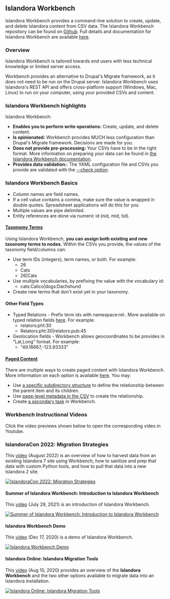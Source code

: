 ## Islandora Workbench

Islandora Workbench provides a command-line solution to create, update, and delete Islandora content from CSV data. The Islandora Workbench repository can be found on [Github](https://github.com/mjordan/islandora_workbench). Full details and documentation for Islandora Workbench are available [here](https://mjordan.github.io/islandora_workbench_docs/).


### Overview

Islandora Workbench is tailored towards end users with less technical knowledge or limited server access. 

Workbench provides an alternative to Drupal's Migrate framework, as it does not need to be run on the Drupal server. Islandora Workbench uses Islandora's REST API and offers cross-platform support (Windows, Mac, Linux) to run on your computer, using your provided CSVs and content.

### Islandora Workbench highlights

Islandora Workbench:

- **Enables you to perform write operations:** Create, update, and delete content.
- **Is opinionated:** Workbench provides MUCH less configuration than Drupal's Migrate framework. Decisions are made for you.
- **Does not provide pre-processing:** Your CSVs have to be in the right format. More information on preparing your data can be found in [the Islandora Workbench documentation](https://mjordan.github.io/islandora_workbench_docs/preparing_data/).
- **Provides data validation:**: The YAML configuration file and CSVs you provide are validated with the [--check option](https://mjordan.github.io/islandora_workbench_docs/check/). 

### Islandora Workbench Basics

- Column names are field names.
- If a cell value contains a comma, make sure the value is wrapped in double quotes. Spreadsheet applications will do this for you
- Multiple values are pipe delimited.
- Entity references are done via numeric id (nid, mid, tid).

#### [Taxonomy Terms](https://mjordan.github.io/islandora_workbench_docs/fields/#taxonomy-reference-fields)

Using Islandora Workbench, **you can assign both existing and new taxonomy terms to nodes.** Within the CSVs you provide, the values of the taxonomy field/columns can:

- Use term IDs (integers), term names, or both. For example:
    - 26
    - Cats
    - 26|Cats
-  Use multiple vocabularies, by prefixing the value with the vocabulary id:
    - cats:Calico|dogs:Dachshund
- Create new terms that don't exist yet in your taxonomy.

#### Other Field Types

- Typed Relations - Prefix term ids with namespace:rel:. More available on typed relation fields [here](https://mjordan.github.io/islandora_workbench_docs/fields/#typed-relation-fields). For example:
    - relators:pht:30
    - Relators:pht:30|relators:pub:45
-  Geolocation fields - Workbench allows geocoordinates to be provides in “Lat,Long” format. For example:
    - "49.16667,-123.93333"

#### [Paged Content](https://mjordan.github.io/islandora_workbench_docs/paged_and_compound/)

There are multiple ways to create paged content with Islandora Workbench. More information on each option is available [here](https://mjordan.github.io/islandora_workbench_docs/paged_and_compound/). You may:

- Use [a specific subdirectory structure](https://mjordan.github.io/islandora_workbench_docs/paged_and_compound/#using-subdirectories) to define the relationship between the parent item and its children.
- Use [page-level metadata in the CSV](https://mjordan.github.io/islandora_workbench_docs/paged_and_compound/#with-pagechild-level-metadata) to create the relationship.
- Create [a secondary task](https://mjordan.github.io/islandora_workbench_docs/paged_and_compound/#using-a-secondary-task) in Workbench.

### Workbench Instructional Videos

Click the video previews shown below to open the corresponding video in Youtube.

### IslandoraCon 2022: Migration Strategies

This [video](https://www.youtube.com/watch?v=FzISzvc9xbE) (August 2022) is an overview of how to harvest data from an existing Islandora 7 site using Workbench, how to sanitize and prep that data with custom Python tools, and how to pull that data into a new Islandora 2 site.

[![IslandoraCon 2022: Migration Strategies](https://img.youtube.com/vi/FzISzvc9xbE/0.jpg)](https://www.youtube.com/watch?v=FzISzvc9xbE)


#### Summer of Islandora Workbench: Introduction to Islandora Workbench

This [video](https://www.youtube.com/watch?v=bHMPsbYG-4c) (July 29, 2021) is an introduction of Islandora Workbench.

[![Summer of Islandora Workbench: Introduction to Islandora Workbench](https://img.youtube.com/vi/bHMPsbYG-4c/0.jpg)](https://www.youtube.com/watch?v=bHMPsbYG-4c)


#### Islandora Workbench Demo

This [video](https://www.youtube.com/watch?v=hNS5ouqdcfk) (Dec 17, 2020) is a demo of Islandora Workbench.

[![Islandora Workbench Demo](https://img.youtube.com/vi/hNS5ouqdcfk/0.jpg)](https://www.youtube.com/watch?v=hNS5ouqdcfk)


#### Islandora Online: Islandora Migration Tools

This [video](https://www.youtube.com/watch?v=95Bnix-z1zY) (Aug 10, 2020) provides an overview of the **Islandora Workbench** and the two other options available to migrate data into an Islandora installation.

[![Islandora Online: Islandora Migration Tools](https://img.youtube.com/vi/95Bnix-z1zY/0.jpg)](https://www.youtube.com/watch?v=95Bnix-z1zY)
